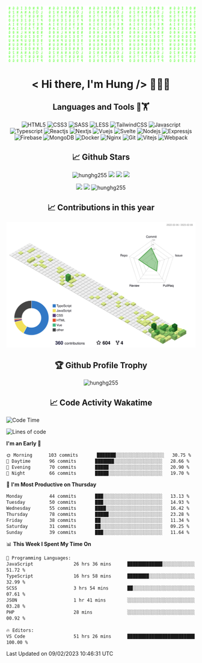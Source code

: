[![Matrix SVG](https://github.com/hunghg255/hunghg255/blob/master/img/matrix.svg)](https://hunghg255.github.io)
<!-- [![unicorncode_bzb8ey](https://res.cloudinary.com/hunghg255/image/upload/v1647578947/unicorncode_bzb8ey.svg)](https://hunghg255.github.io) -->
<!-- # 👀 Hi stranger! 👋🏻 -->

<h1 align='center'>< Hi there, I'm Hung /> 👋✌🏻</h1>

<h2 align='center'>Languages and Tools 🔧🏋</h2>

<div align='center'>
  <img src="https://img.shields.io/badge/html5-%23E34F26.svg?style=flat-square&logo=html5&logoColor=white" alt="HTML5" />
  <img src="https://img.shields.io/badge/css3-%231572B6.svg?style=flat-square&logo=css3&logoColor=white" alt="CSS3" />
  <img src="https://img.shields.io/badge/SASS-hotpink.svg?style=flat-square&logo=SASS&logoColor=white" alt="SASS" />
  <img src="https://img.shields.io/badge/LESS-%230db7ed.svg?style=flat-square&logo=less&logoColor=white" alt="LESS" />
  <img src="https://img.shields.io/badge/Tailwindcss-%2338B2AC.svg?style=flat-square&logo=tailwind-css&logoColor=white" alt="TailwindCSS" />
  <img src="https://img.shields.io/badge/Javascript-%23323330.svg?style=flat-square&logo=javascript&logoColor=%23F7DF1E" alt="Javascript" />
  <img src="https://img.shields.io/badge/Typescript-%23007ACC.svg?style=flat-square&logo=typescript&logoColor=white" alt="Typescript" />
  <img src="https://img.shields.io/badge/Reactjs-%2320232a.svg?style=flat-square&logo=react&logoColor=%2361DAFB" alt="Reactjs" />
  <img src="https://img.shields.io/badge/Nextjs-black?style=flat-square&logo=next.js&logoColor=white" alt="Nextjs" />
  <img src="https://img.shields.io/badge/Vuejs-%2335495e.svg?style=flat-square&logo=vuedotjs&logoColor=%234FC08D" alt="Vuejs" />
  <img src="https://img.shields.io/badge/Svelte-ff3e00?style=flat-square&logo=svelte&logoColor=white" alt="Svelte" />
  <img src="https://img.shields.io/badge/Nodejs-6DA55F?style=flat-square&logo=node.js&logoColor=white" alt="Nodejs" />
  <img src="https://img.shields.io/badge/Expressjs-6DA55F?style=flat-square&logo=express&logoColor=white" alt="Expressjs" />
  <img src="https://img.shields.io/badge/Firebase-%23039BE5.svg?style=flat-square&logo=firebase" alt="Firebase" />
  <img src="https://img.shields.io/badge/MongoDB-%234ea94b.svg?style=flat-square&logo=mongodb&logoColor=white" alt="MongoDB" />
  <img src="https://img.shields.io/badge/Docker-%230db7ed.svg?style=flat-square&logo=docker&logoColor=white" alt="Docker" />
  <img src="https://img.shields.io/badge/Nginx-%234ea94b.svg?style=flat-square&logo=nginx&logoColor=white" alt="Nginx" />
  <img src="https://img.shields.io/badge/Git-%23E34F26.svg?style=flat-square&logo=git&logoColor=white" alt="Git" />
  
  <img src="https://img.shields.io/badge/Vitejs-blueviolet?style=flat-square&logo=vite&logoColor=white" alt="Vitejs" />
  <img src="https://img.shields.io/badge/Webpack-dodgerblue?style=flat-square&logo=webpack&logoColor=white" alt="Webpack" />
</div>

<h2 align='center'> 📈 Github Stars </h2>
<p align="center"> <img src="https://komarev.com/ghpvc/?username=hunghg255&style=flat" alt="hunghg255" />
  <img src="https://shields.io/github/stars/hunghg255">
  <img src="https://img.shields.io/github/followers/hunghg255">
  <img src="https://img.shields.io/static/v1?label=%F0%9F%8C%9F&message=Love%20coding&style=style=flat&color=c80000">
</p>
<div align="center">
 <img src="https://github-readme-stats.vercel.app/api?username=hunghg255&show_icons=true&border_radius=15&count_private=true"/>
  <img src="https://github-readme-stats.vercel.app/api/top-langs/?username=hunghg255&border_radius=15&layout=compact&langs_count=6&count_private=true"/>
  <img 
       src="https://github-readme-streak-stats.herokuapp.com/?user=hunghg255&count_private=true" 
       alt="hunghg255" 
  />
  <h2 align='center'> 📈 Contributions in this year </h2>

  
  ![](./profile-3d-contrib/profile-green-animate.svg)
  
  <h2 align='center'> 🏆 Github Profile Trophy</h2>
  
  <img 
       src="https://github-profile-trophy.vercel.app/?username=hunghg255&theme=algolia&no-frame=true&no-bg=true&row=1&column=7" 
       alt="hunghg255" 
  />
</div>



<h2 align='center'> 📈 Code Activity Wakatime </h2>

<!--START_SECTION:waka-->
![Code Time](http://img.shields.io/badge/Code%20Time-2%2C362%20hrs%2049%20mins-blue)

![Lines of code](https://img.shields.io/badge/From%20Hello%20World%20I%27ve%20Written-485%20Thousand%20lines%20of%20code-blue)

**I'm an Early 🐤** 

```text
🌞 Morning      103 commits       ███████░░░░░░░░░░░░░░░░░░   30.75 % 
🌆 Daytime       96 commits       ███████░░░░░░░░░░░░░░░░░░   28.66 % 
🌃 Evening       70 commits       █████░░░░░░░░░░░░░░░░░░░░   20.90 % 
🌙 Night         66 commits       █████░░░░░░░░░░░░░░░░░░░░   19.70 % 

```
📅 **I'm Most Productive on Thursday** 

```text
Monday          44 commits       ███░░░░░░░░░░░░░░░░░░░░░░   13.13 % 
Tuesday         50 commits       ███░░░░░░░░░░░░░░░░░░░░░░   14.93 % 
Wednesday       55 commits       ████░░░░░░░░░░░░░░░░░░░░░   16.42 % 
Thursday        78 commits       █████░░░░░░░░░░░░░░░░░░░░   23.28 % 
Friday          38 commits       ██░░░░░░░░░░░░░░░░░░░░░░░   11.34 % 
Saturday        31 commits       ██░░░░░░░░░░░░░░░░░░░░░░░   09.25 % 
Sunday          39 commits       ███░░░░░░░░░░░░░░░░░░░░░░   11.64 % 

```


📊 **This Week I Spent My Time On** 

```text
💬 Programming Languages: 
JavaScript               26 hrs 36 mins      █████████████░░░░░░░░░░░░   51.72 % 
TypeScript               16 hrs 58 mins      ████████░░░░░░░░░░░░░░░░░   32.99 % 
SCSS                     3 hrs 54 mins       ██░░░░░░░░░░░░░░░░░░░░░░░   07.61 % 
JSON                     1 hr 41 mins        ░░░░░░░░░░░░░░░░░░░░░░░░░   03.28 % 
PHP                      28 mins             ░░░░░░░░░░░░░░░░░░░░░░░░░   00.92 % 

🔥 Editors: 
VS Code                  51 hrs 26 mins      █████████████████████████   100.00 % 

```


 Last Updated on 09/02/2023 10:46:31 UTC
<!--END_SECTION:waka-->

